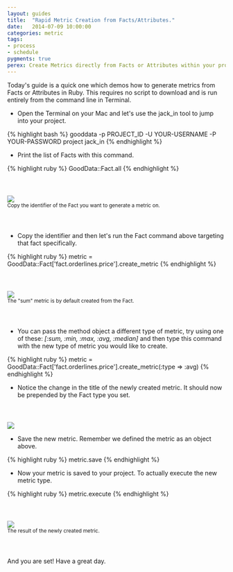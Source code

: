 ```yaml
---
layout: guides
title:  "Rapid Metric Creation from Facts/Attributes."
date:   2014-07-09 10:00:00
categories: metric
tags:
- process
- schedule
pygments: true
perex: Create Metrics directly from Facts or Attributes within your project.
---
```


Today's guide is a quick one which demos how to generate metrics from Facts or Attributes in Ruby. This requires no script to download and is run entirely from the command line in Terminal.

- Open the Terminal on your Mac and let's use the jack_in tool to jump into your project.

{% highlight bash %}
gooddata -p PROJECT_ID -U YOUR-USERNAME -P YOUR-PASSWORD project jack_in
{% endhighlight %}

- Print the list of Facts with this command.

{% highlight ruby %}
GoodData::Fact.all
{% endhighlight %}

<div style="padding-top: 40px; padding-bottom: 40px;">
<div class="center">
<img class="tutorial" src="https://gallery.mailchimp.com/cc49eba2c07a5a3f516bf3fed/images/34b2b54c-9980-4391-b943-2c690bd44183.png">
<div>
<small>Copy the identifier of the Fact you want to generate a metric on.</small></div>
</div>
</div>

- Copy the identifier and then let's run the Fact command above targeting that fact specifically.

{% highlight ruby %}
metric = GoodData::Fact['fact.orderlines.price'].create_metric
{% endhighlight %}

<div style="padding-top: 40px; padding-bottom: 40px;">
<div class="center">
<img class="tutorial" src="https://gallery.mailchimp.com/cc49eba2c07a5a3f516bf3fed/images/4b6d1880-aff5-4b4d-aae7-f6c9ffc6fe19.png">
<div>
<small>The "sum" metric is by default created from the Fact.</small></div>
</div>
</div>

- You can pass the method object a different type of metric, try using one of these:  *[:sum, :min, :max, :avg, :median]* and then type this command with the new type of metric you would like to create.

{% highlight ruby %}
metric = GoodData::Fact['fact.orderlines.price'].create_metric(:type => :avg)
{% endhighlight %}

- Notice the change in the title of the newly created metric. It should now be prepended by the Fact type you set.

<div style="padding-top: 40px; padding-bottom: 40px;">
<div class="center">
<img class="tutorial" src="https://gallery.mailchimp.com/cc49eba2c07a5a3f516bf3fed/images/1405cb7e-880b-4c3e-8ff2-ecff1f9e6e82.png">
<div>
</div>
</div>

- Save the new metric. Remember we defined the metric as an object above.

{% highlight ruby %}
metric.save
{% endhighlight %}

- Now your metric is saved to your project. To actually execute the new metric type.

{% highlight ruby %}
metric.execute
{% endhighlight %}

<div style="padding-top: 40px; padding-bottom: 40px;">
<div class="center">
<img class="tutorial" src="https://gallery.mailchimp.com/cc49eba2c07a5a3f516bf3fed/images/36f39d1e-380d-4df3-98d4-11ba2e79d3a7.png">
<div>
<small>The result of the newly created metric. </small></div>
</div>
</div>

And you are set! Have a great day.
